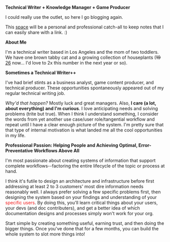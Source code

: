 **Technical Writer + Knowledge Manager + Game Producer**

I could really use the outlet, so here I go blogging again. 

This [space](2025/06/21/about-this-blog.html) will be a personal and professional catch-all to keep notes that I can easily share with a link. :)

**About Me**

I'm a technical writer based in Los Angeles and the mom of two toddlers. We have one brown tabby cat and a growing collection of houseplants (<s>19</s> [26](2025/07/05/what-i-did-during-mid-year-break.html#plants) now... I'd love to 2x this number in the next year or so). 


**Sometimes a Technical Writer++**

I've had brief stints as a business analyst, game content producer, and technical producer. These opportunities spontaneously appeared out of my regular technical writing job. 

_Why'd that happen?_ Mostly luck and great managers. Also, **I care (a lot, about everything) and I'm curious**. I love anticipating needs and solving problems (trite but true). When I think I understand something, I consider the words from yet another use case/user role/tangential workflow and repeat until I have a clear enough picture of the system. I'm pretty sure that that type of internal motivation is what landed me all the cool opportunities in my life. 


**Professional Passion: Helping People and Achieving Optimal, Error-Preventative Workflows Above All**

I'm most passionate about creating systems of information that support complete workflows--factoring the entire lifecycle of the topic or process at hand.

I think it's futile to design an architecture and infrastructure before first addressing at least 2 to 3 customers' most dire information needs reasonably well. I always prefer solving a few specific problems first, then designing the system based on your findings and understanding of your <font color="#F21B1B">specific users</font>. By doing this, you'll learn critical things about your users, your devs (and doc contributers), and get a better idea of which documentation designs and processes simply won't work for your org. 

Start simple by creating something useful, earning trust, and then doing the bigger things. Once you've done that for a few months, you can build the whole system to slot more things into!